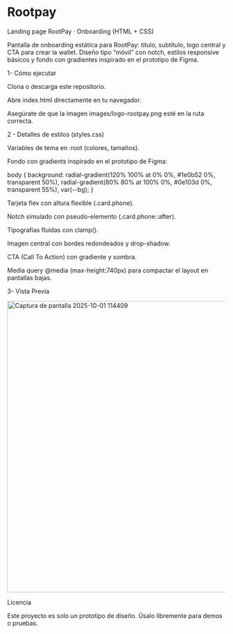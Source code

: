 # Rootpay
Landing page
RootPay · Onboarding (HTML + CSS)

Pantalla de onboarding estática para RootPay: título, subtítulo, logo central y CTA para crear la wallet.
Diseño tipo “móvil” con notch, estilos responsive básicos y fondo con gradientes inspirado en el prototipo de Figma.

1- Cómo ejecutar

Clona o descarga este repositorio.

Abre index.html directamente en tu navegador.

Asegúrate de que la imagen images/logo-rootpay.png esté en la ruta correcta.

2 - Detalles de estilos (styles.css)

Variables de tema en :root (colores, tamaños).

Fondo con gradients  <body> inspirado en el prototipo de Figma:

body {
  background:
    radial-gradient(120% 100% at 0% 0%, #1e0b52 0%, transparent 50%),
    radial-gradient(80% 80% at 100% 0%, #0e103d 0%, transparent 55%),
    var(--bg);
}


Tarjeta flex con altura flexible (.card.phone).

Notch simulado con pseudo-elemento (.card.phone::after).

Tipografías fluidas con clamp().

Imagen central con bordes redondeados y drop-shadow.

CTA (Call To Action) con gradiente y sombra.

Media query @media (max-height:740px) para compactar el layout en pantallas bajas.

3- Vista Previa

<img width="682" height="671" alt="Captura de pantalla 2025-10-01 114409" src="https://github.com/user-attachments/assets/d7b17077-73a5-42f9-be99-d00b962db6f0" />

Licencia

Este proyecto es solo un prototipo de diseño.
Úsalo libremente para demos o pruebas.
